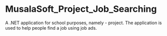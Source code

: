 # MusalaSoft_Project_Job_Searching
A .NET application for school purposes, namely - project. The application is used to help people find a job using job ads.
